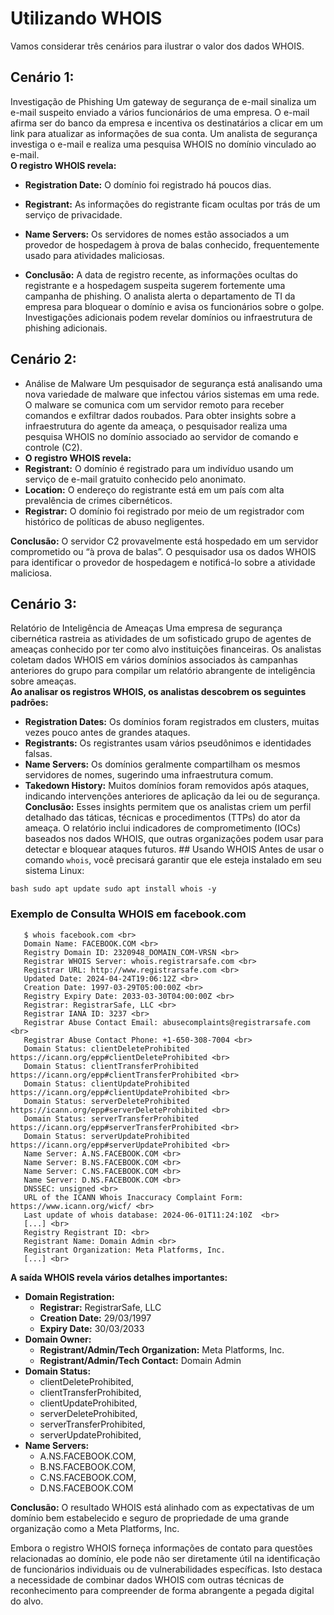 # Utilizando WHOIS  
Vamos considerar três cenários para ilustrar o valor dos dados WHOIS.  
## Cenário 1: 
Investigação de Phishing  Um gateway de segurança de e-mail sinaliza um e-mail suspeito enviado a vários funcionários de uma empresa. O e-mail afirma ser do banco da empresa e incentiva os destinatários a clicar em um link para atualizar as informações de sua conta. Um analista de segurança investiga o e-mail e realiza uma pesquisa WHOIS no domínio vinculado ao e-mail.  
**O registro WHOIS revela:**  
- **Registration Date:** O domínio foi registrado há poucos dias. 
- **Registrant:** As informações do registrante ficam ocultas por trás de um serviço de privacidade. 
- **Name Servers:** Os servidores de nomes estão associados a um provedor de hospedagem à prova de balas conhecido, frequentemente usado para atividades maliciosas.  

- **Conclusão:** A data de registro recente, as informações ocultas do registrante e a hospedagem suspeita sugerem fortemente uma campanha de phishing. O analista alerta o departamento de TI da empresa para bloquear o domínio e avisa os funcionários sobre o golpe. Investigações adicionais podem revelar domínios ou infraestrutura de phishing adicionais.  

## Cenário 2: 
- Análise de Malware  Um pesquisador de segurança está analisando uma nova variedade de malware que infectou vários sistemas em uma rede. O malware se comunica com um servidor remoto para receber comandos e exfiltrar dados roubados. Para obter insights sobre a infraestrutura do agente da ameaça, o pesquisador realiza uma pesquisa WHOIS no domínio associado ao servidor de comando e controle (C2).  
- **O registro WHOIS revela:** 
- **Registrant:** O domínio é registrado para um indivíduo usando um serviço de e-mail gratuito conhecido pelo anonimato. 
- **Location:** O endereço do registrante está em um país com alta prevalência de crimes cibernéticos. 
- **Registrar:** O domínio foi registrado por meio de um registrador com histórico de políticas de abuso negligentes.  

**Conclusão:** O servidor C2 provavelmente está hospedado em um servidor comprometido ou “à prova de balas”. O pesquisador usa os dados WHOIS para identificar o provedor de hospedagem e notificá-lo sobre a atividade maliciosa.  
## Cenário 3: 
Relatório de Inteligência de Ameaças  Uma empresa de segurança cibernética rastreia as atividades de um sofisticado grupo de agentes de ameaças conhecido por ter como alvo instituições financeiras. Os analistas coletam dados WHOIS em vários domínios associados às campanhas anteriores do grupo para compilar um relatório abrangente de inteligência sobre ameaças.  
**Ao analisar os registros WHOIS, os analistas descobrem os seguintes padrões:**  
- **Registration Dates:** Os domínios foram registrados em clusters, muitas vezes pouco antes de grandes ataques. 
- **Registrants:** Os registrantes usam vários pseudônimos e identidades falsas. 
- **Name Servers:** Os domínios geralmente compartilham os mesmos servidores de nomes, sugerindo uma infraestrutura comum. 
- **Takedown History:** Muitos domínios foram removidos após ataques, indicando intervenções anteriores de aplicação da lei ou de segurança.  
**Conclusão:** Esses insights permitem que os analistas criem um perfil detalhado das táticas, técnicas e procedimentos (TTPs) do ator da ameaça. O relatório inclui indicadores de comprometimento (IOCs) baseados nos dados WHOIS, que outras organizações podem usar para detectar e bloquear ataques futuros.  ## Usando WHOIS  Antes de usar o comando `whois`, você precisará garantir que ele esteja instalado em seu sistema Linux:  

```bash sudo apt update sudo apt install whois -y```

### Exemplo de Consulta WHOIS em facebook.com
```
   $ whois facebook.com <br>
   Domain Name: FACEBOOK.COM <br>
   Registry Domain ID: 2320948_DOMAIN_COM-VRSN <br>
   Registrar WHOIS Server: whois.registrarsafe.com <br>
   Registrar URL: http://www.registrarsafe.com <br>
   Updated Date: 2024-04-24T19:06:12Z <br>
   Creation Date: 1997-03-29T05:00:00Z <br>
   Registry Expiry Date: 2033-03-30T04:00:00Z <br>
   Registrar: RegistrarSafe, LLC <br>
   Registrar IANA ID: 3237 <br>
   Registrar Abuse Contact Email: abusecomplaints@registrarsafe.com <br>
   Registrar Abuse Contact Phone: +1-650-308-7004 <br>
   Domain Status: clientDeleteProhibited https://icann.org/epp#clientDeleteProhibited <br>
   Domain Status: clientTransferProhibited https://icann.org/epp#clientTransferProhibited <br>
   Domain Status: clientUpdateProhibited https://icann.org/epp#clientUpdateProhibited <br>
   Domain Status: serverDeleteProhibited https://icann.org/epp#serverDeleteProhibited <br>
   Domain Status: serverTransferProhibited https://icann.org/epp#serverTransferProhibited <br>
   Domain Status: serverUpdateProhibited https://icann.org/epp#serverUpdateProhibited <br>
   Name Server: A.NS.FACEBOOK.COM <br>
   Name Server: B.NS.FACEBOOK.COM <br>
   Name Server: C.NS.FACEBOOK.COM <br>
   Name Server: D.NS.FACEBOOK.COM <br>
   DNSSEC: unsigned <br>
   URL of the ICANN Whois Inaccuracy Complaint Form: https://www.icann.org/wicf/ <br>
   Last update of whois database: 2024-06-01T11:24:10Z  <br>
   [...] <br>
   Registry Registrant ID: <br>
   Registrant Name: Domain Admin <br>
   Registrant Organization: Meta Platforms, Inc.
   [...] <br>
```
**A saída WHOIS revela vários detalhes importantes:**

- **Domain Registration:**
    - **Registrar:** RegistrarSafe, LLC <br>
    - **Creation Date:** 29/03/1997
    - **Expiry Date:** 30/03/2033
- **Domain Owner:**
    - **Registrant/Admin/Tech Organization:** Meta Platforms, Inc.
    - **Registrant/Admin/Tech Contact:** Domain Admin
- **Domain Status:**
    - clientDeleteProhibited,
    - clientTransferProhibited,
    - clientUpdateProhibited,
    - serverDeleteProhibited,
    - serverTransferProhibited,
    - serverUpdateProhibited,
- **Name Servers:**
    - A.NS.FACEBOOK.COM,
    - B.NS.FACEBOOK.COM,
    - C.NS.FACEBOOK.COM,
    - D.NS.FACEBOOK.COM

**Conclusão:** O resultado WHOIS está alinhado com as expectativas de um domínio bem estabelecido e seguro de propriedade de uma grande organização como a Meta Platforms, Inc.

Embora o registro WHOIS forneça informações de contato para questões relacionadas ao domínio, ele pode não ser diretamente útil na identificação de funcionários individuais ou de vulnerabilidades específicas. Isto destaca a necessidade de combinar dados WHOIS com outras técnicas de reconhecimento para compreender de forma abrangente a pegada digital do alvo.
